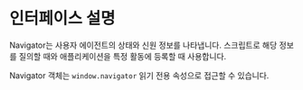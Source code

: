 # 인터페이스 설명
Navigator는 사용자 에이전트의 상태와 신원 정보를 나타냅니다. 스크립트로 해당 정보를 질의할 때와 애플리케이션을 특정 활동에 등록할 때 사용합니다.

Navigator 객체는 `window.navigator` 읽기 전용 속성으로 접근할 수 있습니다.

